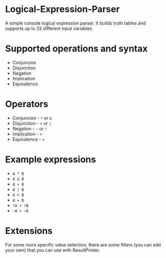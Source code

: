 # Logical-Expression-Parser
A simple console logical expression parser.
It builds truth tables and supports up to 32 different input variables.

# Supported operations and syntax
- Conjuncion
- Disjunction
- Negation
- Implication
- Equivalence

# Operators
- Conjuncion - `*` or `&`
- Disjunction - `+` or `|`
- Negation - `~` or `!`
- Implication - `>`
- Equivalence - `=`

# Example expressions
- `A * B`
- `A & B`
- `A + B`
- `A | B`
- `A > B`
- `A = B`
- `!A + !B`
- `~A + ~B`

# Extensions
For some more specific value selection, there are some filters (you can add your own) that you can use with ResultPrinter.
